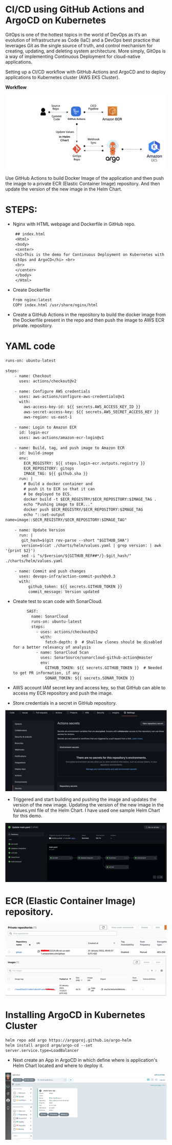 # **CI/CD using GitHub Actions and ArgoCD on Kubernetes**

GitOps is one of the hottest topics in the world of DevOps as it’s an evolution of Infrastructure as Code (IaC) and a DevOps best practice that leverages Git as the single source of truth, and control mechanism for creating, updating, and deleting system architecture. 
More simply, GitOps is a way of implementing Continuous Deployment for cloud-native applications.

Setting up a CI/CD workflow with GitHub Actions and ArgoCD and to deploy applications to Kubernetes cluster (AWS EKS Cluster).

**Workflow**

<img src="images/test.png">


Use GitHub Actions to build Docker Image of the application and then push the image to a private ECR (Elastic Container Image) repository. And then update the version of the new image in the Helm Chart.

# STEPS:

- Nginx with HTML webpage and Dockerfile in GitHub repo.

       ## index.html
       <Html>
       <body>
       <center>
       <h1>This is the demo for Continuous Deployment on Kubernetes with GitOps and ArgoCD</hi> <br>
       <br>
       </center>
       </body>
       </Html>

- Create Dockerfile

      From nginx:latest
      COPY index.html /usr/share/nginx/html
      
- Create a GitHub Actions in the repository to build the docker image from the Dockerfile present in the repo and then push the image to AWS ECR private. repository.


# YAML code

    runs-on: ubuntu-latest 
 
    steps:
        - name: Checkout
          uses: actions/checkout@v2

        - name: Configure AWS credentials
          uses: aws-actions/configure-aws-credentials@v1
          with:
            aws-access-key-id: ${{ secrets.AWS_ACCESS_KEY_ID }}
            aws-secret-access-key: ${{ secrets.AWS_SECRET_ACCESS_KEY }}
            aws-region: us-east-1

        - name: Login to Amazon ECR
          id: login-ecr
          uses: aws-actions/amazon-ecr-login@v1

        - name: Build, tag, and push image to Amazon ECR
          id: build-image
          env:
            ECR_REGISTRY: ${{ steps.login-ecr.outputs.registry }}
            ECR_REPOSITORY: gitops
            IMAGE_TAG: ${{ github.sha }}
          run: |
            # Build a docker container and
            # push it to ECR so that it can
            # be deployed to ECS.
            docker build -t $ECR_REGISTRY/$ECR_REPOSITORY:$IMAGE_TAG .
            echo "Pushing image to ECR..."
            docker push $ECR_REGISTRY/$ECR_REPOSITORY:$IMAGE_TAG
            echo "::set-output name=image::$ECR_REGISTRY/$ECR_REPOSITORY:$IMAGE_TAG"
        
        - name: Update Version
          run: |
           git_hash=$(git rev-parse --short "$GITHUB_SHA")
           version=$(cat ./charts/helm/values.yaml | grep version: | awk '{print $2}')
           sed -i "s/$version/${GITHUB_REF##*/}-$git_hash/" ./charts/helm/values.yaml
          
        - name: Commit and push changes
          uses: devops-infra/action-commit-push@v0.3
          with:
              github_token: ${{ secrets.GITHUB_TOKEN }}
              commit_message: Version updated


- Create test to scan code with SonarCloud.

            SAST:
              name: SonarCloud
              runs-on: ubuntu-latest
              steps:
                - uses: actions/checkout@v2
                  with:
                    fetch-depth: 0  # Shallow clones should be disabled for a better relevancy of analysis
                - name: SonarCloud Scan
                  uses: SonarSource/sonarcloud-github-action@master
                  env:
                    GITHUB_TOKEN: ${{ secrets.GITHUB_TOKEN }}  # Needed to get PR information, if any
                    SONAR_TOKEN: ${{ secrets.SONAR_TOKEN }}
                    
  
 - AWS account IAM secret key and access key, so that GitHub can able to access my ECR repository and push the image.
 - Store credentials in a secret in GitHub repository.
 
 <img src="images/secret.png">
 
 - Triggered and start building and pushing the image and updates the version of the new image. Updating the version of the new image in the Values.yml file of the Helm Chart. I have used one sample Helm Chart for this demo.
 
 <img src="images/flow.png">
 
 # ECR (Elastic Container Image) repository.
 
 <img src="images/repo.png">
 
 <img src="images/docker_image.png">
 
 # Installing ArgoCD in Kubernetes Cluster
 
    helm repo add argo https://argoproj.github.io/argo-helm
    helm install argocd argo/argo-cd --set server.service.type=LoadBalancer


- Next create an App in ArgoCD in which define where is application's Helm Chart located and where to deploy it.

<img src="images/argocd.png">
